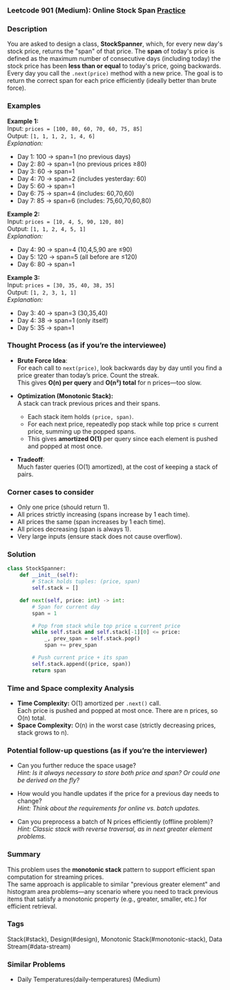 ### Leetcode 901 (Medium): Online Stock Span [Practice](https://leetcode.com/problems/online-stock-span)

### Description  
You are asked to design a class, **StockSpanner**, which, for every new day's stock price, returns the "span" of that price. The **span** of today's price is defined as the maximum number of consecutive days (including today) the stock price has been **less than or equal** to today's price, going backwards.  
Every day you call the `.next(price)` method with a new price. The goal is to return the correct span for each price efficiently (ideally better than brute force).

### Examples  

**Example 1:**  
Input: `prices = [100, 80, 60, 70, 60, 75, 85]`  
Output: `[1, 1, 1, 2, 1, 4, 6]`  
*Explanation:*
- Day 1: 100 → span=1 (no previous days)
- Day 2: 80  → span=1 (no previous prices ≥80)
- Day 3: 60  → span=1
- Day 4: 70  → span=2 (includes yesterday: 60)
- Day 5: 60  → span=1
- Day 6: 75  → span=4 (includes: 60,70,60)
- Day 7: 85  → span=6 (includes: 75,60,70,60,80)

**Example 2:**  
Input: `prices = [10, 4, 5, 90, 120, 80]`  
Output: `[1, 1, 2, 4, 5, 1]`  
*Explanation:*
- Day 4: 90 → span=4 (10,4,5,90 are ≤90)
- Day 5: 120 → span=5 (all before are ≤120)
- Day 6: 80 → span=1

**Example 3:**  
Input: `prices = [30, 35, 40, 38, 35]`  
Output: `[1, 2, 3, 1, 1]`  
*Explanation:* 
- Day 3: 40 → span=3 (30,35,40)
- Day 4: 38 → span=1 (only itself)
- Day 5: 35 → span=1

### Thought Process (as if you’re the interviewee)  

- **Brute Force Idea**:  
  For each call to `next(price)`, look backwards day by day until you find a price greater than today’s price. Count the streak.  
  This gives **O(n) per query** and **O(n²) total** for n prices—too slow.

- **Optimization (Monotonic Stack):**  
  A stack can track previous prices and their spans.  
  - Each stack item holds `(price, span)`.  
  - For each next price, repeatedly pop stack while top price ≤ current price, summing up the popped spans.
  - This gives **amortized O(1)** per query since each element is pushed and popped at most once.

- **Tradeoff**:  
  Much faster queries (O(1) amortized), at the cost of keeping a stack of pairs.

### Corner cases to consider  
- Only one price (should return 1).
- All prices strictly increasing (spans increase by 1 each time).
- All prices the same (span increases by 1 each time).
- All prices decreasing (span is always 1).
- Very large inputs (ensure stack does not cause overflow).

### Solution

```python
class StockSpanner:
    def __init__(self):
        # Stack holds tuples: (price, span)
        self.stack = []

    def next(self, price: int) -> int:
        # Span for current day
        span = 1

        # Pop from stack while top price ≤ current price
        while self.stack and self.stack[-1][0] <= price:
            _, prev_span = self.stack.pop()
            span += prev_span

        # Push current price + its span
        self.stack.append((price, span))
        return span
```

### Time and Space complexity Analysis  

- **Time Complexity:** O(1) amortized per `.next()` call.  
  Each price is pushed and popped at most once. There are n prices, so O(n) total.
- **Space Complexity:** O(n) in the worst case (strictly decreasing prices, stack grows to n).

### Potential follow-up questions (as if you’re the interviewer)  

- Can you further reduce the space usage?  
  *Hint: Is it always necessary to store both price and span? Or could one be derived on the fly?*

- How would you handle updates if the price for a previous day needs to change?  
  *Hint: Think about the requirements for online vs. batch updates.*

- Can you preprocess a batch of N prices efficiently (offline problem)?  
  *Hint: Classic stack with reverse traversal, as in next greater element problems.*

### Summary
This problem uses the **monotonic stack** pattern to support efficient span computation for streaming prices.  
The same approach is applicable to similar "previous greater element" and histogram area problems—any scenario where you need to track previous items that satisfy a monotonic property (e.g., greater, smaller, etc.) for efficient retrieval.

### Tags
Stack(#stack), Design(#design), Monotonic Stack(#monotonic-stack), Data Stream(#data-stream)

### Similar Problems
- Daily Temperatures(daily-temperatures) (Medium)